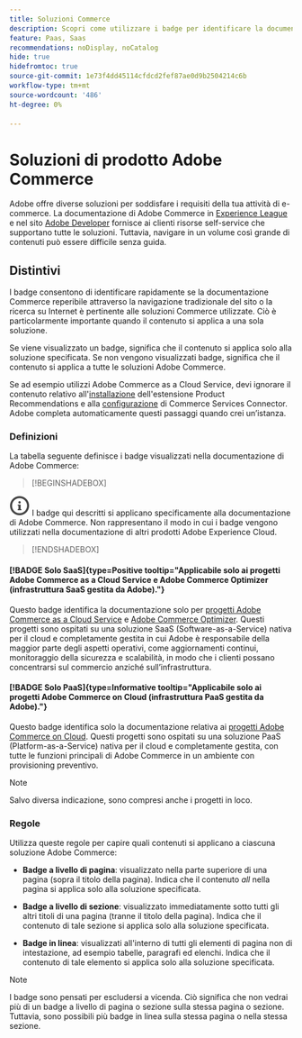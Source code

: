 ```yaml
---
title: Soluzioni Commerce
description: Scopri come utilizzare i badge per identificare la documentazione applicabile alle diverse soluzioni Adobe Commerce (SaaS, PaaS, on-premise).
feature: Paas, Saas
recommendations: noDisplay, noCatalog
hide: true
hidefromtoc: true
source-git-commit: 1e73f4dd45114cfdcd2fef87ae0d9b2504214c6b
workflow-type: tm+mt
source-wordcount: '486'
ht-degree: 0%

---
```



# Soluzioni di prodotto Adobe Commerce

Adobe offre diverse soluzioni per soddisfare i requisiti della tua attività di e-commerce. La documentazione di Adobe Commerce in [Experience League](https://experienceleague.adobe.com/en/docs/commerce) e nel sito [Adobe Developer](https://developer.adobe.com/commerce/docs/) fornisce ai clienti risorse self-service che supportano tutte le soluzioni. Tuttavia, navigare in un volume così grande di contenuti può essere difficile senza guida.

## Distintivi

I badge consentono di identificare rapidamente se la documentazione Commerce reperibile attraverso la navigazione tradizionale del sito o la ricerca su Internet è pertinente alle soluzioni Commerce utilizzate. Ciò è particolarmente importante quando il contenuto si applica a una sola soluzione.

Se viene visualizzato un badge, significa che il contenuto si applica solo alla soluzione specificata. Se non vengono visualizzati badge, significa che il contenuto si applica a tutte le soluzioni Adobe Commerce.

Se ad esempio utilizzi Adobe Commerce as a Cloud Service, devi ignorare il contenuto relativo all&#39;[installazione](../product-recommendations/install-configure.md#install-product-recommendations) dell&#39;estensione Product Recommendations e alla [configurazione](../product-recommendations/install-configure.md#configure-product-recommendations) di Commerce Services Connector. Adobe completa automaticamente questi passaggi quando crei un’istanza.

### Definizioni

La tabella seguente definisce i badge visualizzati nella documentazione di Adobe Commerce:

>[!BEGINSHADEBOX]

![info](../cloud-service/assets/Smock_InfoOutline_18_N.svg) I badge qui descritti si applicano specificamente alla documentazione di Adobe Commerce. Non rappresentano il modo in cui i badge vengono utilizzati nella documentazione di altri prodotti Adobe Experience Cloud.

>[!ENDSHADEBOX]

#### [!BADGE Solo SaaS]{type=Positive tooltip="Applicabile solo ai progetti Adobe Commerce as a Cloud Service e Adobe Commerce Optimizer (infrastruttura SaaS gestita da Adobe)."}

Questo badge identifica la documentazione solo per [progetti Adobe Commerce as a Cloud Service](../cloud-service/overview.md) e [Adobe Commerce Optimizer](../optimizer/overview.md). Questi progetti sono ospitati su una soluzione SaaS (Software-as-a-Service) nativa per il cloud e completamente gestita in cui Adobe è responsabile della maggior parte degli aspetti operativi, come aggiornamenti continui, monitoraggio della sicurezza e scalabilità, in modo che i clienti possano concentrarsi sul commercio anziché sull’infrastruttura.

#### [!BADGE Solo PaaS]{type=Informative tooltip="Applicabile solo ai progetti Adobe Commerce on Cloud (infrastruttura PaaS gestita da Adobe)."}

Questo badge identifica solo la documentazione relativa ai [progetti Adobe Commerce on Cloud](https://experienceleague.adobe.com/en/docs/commerce-on-cloud/user-guide/overview). Questi progetti sono ospitati su una soluzione PaaS (Platform-as-a-Service) nativa per il cloud e completamente gestita, con tutte le funzioni principali di Adobe Commerce in un ambiente con provisioning preventivo.

>[!NOTE]
>
>Salvo diversa indicazione, sono compresi anche i progetti in loco.

### Regole

Utilizza queste regole per capire quali contenuti si applicano a ciascuna soluzione Adobe Commerce:

- **Badge a livello di pagina**: visualizzato nella parte superiore di una pagina (sopra il titolo della pagina). Indica che il contenuto _all_ nella pagina si applica solo alla soluzione specificata.

- **Badge a livello di sezione**: visualizzato immediatamente sotto tutti gli altri titoli di una pagina (tranne il titolo della pagina). Indica che il contenuto di tale sezione si applica solo alla soluzione specificata.

- **Badge in linea**: visualizzati all&#39;interno di tutti gli elementi di pagina non di intestazione, ad esempio tabelle, paragrafi ed elenchi. Indica che il contenuto di tale elemento si applica solo alla soluzione specificata.

>[!NOTE]
>
>I badge sono pensati per escludersi a vicenda. Ciò significa che non vedrai più di un badge a livello di pagina o sezione sulla stessa pagina o sezione. Tuttavia, sono possibili più badge in linea sulla stessa pagina o nella stessa sezione.
